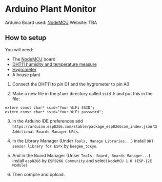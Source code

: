 # Arduino Plant Monitor

Arduino Board used: [NodeMCU](https://www.amazon.com/gp/product/B081CSJV2V/ref=ppx_yo_dt_b_asin_title_o00_s00?ie=UTF8&psc=1)
Website: TBA

## How to setup
You will need:
- The [NodeMCU](https://www.amazon.com/gp/product/B081CSJV2V/ref=ppx_yo_dt_b_asin_title_o00_s00?ie=UTF8&psc=1) board
- [DHT11 humidity and temperature measure](https://www.amazon.com/dp/B01DKC2GQ0?tag=duckduckgo-ffab-20&linkCode=osi&th=1&psc=1)
- [Hygrometer](https://www.amazon.com/Cylewet-Moisture-Humidity-Detection-2-36inches/dp/B01N7NA3HP/ref=sr_1_12?dchild=1&keywords=arduino+soil+moisture+sensor&qid=1591502485&sr=8-12)
- A house plant

1. Connect the DHT11 to pin D1 and the hygrometer to pin A0

2. Make a new file in the `plant` directory called `ssid.h` and put this in the file:
```
extern const char* ssid="Your WiFi SSID";
extern const char* ssid="Your WiFi password";
```

3. In the Arduino IDE preferences add `https://arduino.esp8266.com/stable/package_esp8266com_index.json` to `Additional Boards Manager URLs`.
4. In the Library Manager (Under `Tools, Manage Libraries...`) install `DHT sensor library for ESPx` by `beegee_tokyo`.
5. And in the Board Manager (Unser `Tools, Board, Boards Manager...`) install `esp8266` by `ESP8266 Community` and select `NodeMCU 1.0 (ESP-12E Module)`

6. Then compile and upload.
